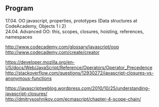 Program
-------
17.04. OO javascript, properties, prototypes (Data structures at CodeAcademy, Objects 1 i 2)  
24.04. Advanced OO: this, scopes, closures, hoisting, references, namespaces  


http://www.codecademy.com/glossary/javascript/oop  
http://www.codecademy.com/create/creator  

https://developer.mozilla.org/en-US/docs/Web/JavaScript/Reference/Operators/Operator_Precedence  
http://stackoverflow.com/questions/12930272/javascript-closures-vs-anonymous-functions  

https://javascriptweblog.wordpress.com/2010/10/25/understanding-javascript-closures/  
http://dmitrysoshnikov.com/ecmascript/chapter-4-scope-chain/  





